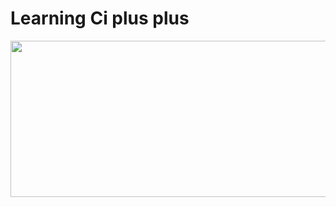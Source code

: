 # Learning Ci plus plus

<p align="center">

   <img src="https://imgur.com/tkaNTbs.png" width="710" height="250"/>

</p>
